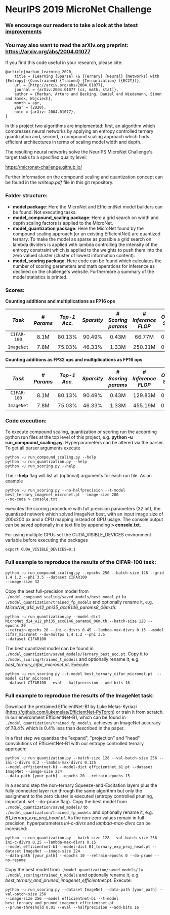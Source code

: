# NeurIPS 2019 MicroNet Challenge

### We encourage our readers to take a look at the latest [improvements](https://github.com/d-becking/efficientCNNs)

### You may also want to read the arXiv.org preprint: https://arxiv.org/abs/2004.01077 

If you find this code useful in your research, please cite:
```
@article{marban_learning_2020,
	title = {Learning {Sparse} \& {Ternary} {Neural} {Networks} with {Entropy}-{Constrained} {Trained} {Ternarization} ({EC2T})},
	url = {http://arxiv.org/abs/2004.01077},
	journal = {arXiv:2004.01077 [cs, math, stat]},
	author = {Marban, Arturo and Becking, Daniel and Wiedemann, Simon and Samek, Wojciech},
	month = apr,
	year = {2020},
	note = {arXiv: 2004.01077},
}
```

In this project two algorithms are implemented: first, an algorithm which compresses neural networks by applying an 
entropy controlled ternary quantization and, second, a compound scaling approach which finds efficient architectures 
in terms of scaling model width and depth. 

The resulting neural networks solve the NeurIPS MicroNet Challenge's target tasks to a specified quality level:

https://micronet-challenge.github.io/

Further information on the compound scaling and quantization concept can be found in the _writeup.pdf_ file in this git 
repository.

### Folder structure:

* **model package**: Here the MicroNet and EfficientNet model builders can be found. Not executing tasks.
* **model_compound_scaling package**: Here a grid search on width and depth scaling factors is applied to the MicroNet.
* **model_quantization package**: Here the MicroNet found by the compound scaling approach (or an existing 
EfficientNet) are quantized ternary.
To make the model as sparse as possible a grid search on lambda dividers is applied with lambda controlling the 
intensity of the entropy constraint which is applied to the weights to push them into the zero valued cluster (cluster 
of lowest information content). 
* **model_scoring package**: Here code can be found which calculates the number of scoring parameters and math 
operations for inference as declined on the challenge's website. 
Furthermore a summary of the model statistics is printed.

### Scores:
**Counting additions and multiplications as FP16 ops**

|    *Task*   |*# Params*|*Top-1 Acc.*|*Sparsity*|*# Scoring params*|*# Inference FLOP*|*Overall Score*|
|:-----------:|:--------:|:----------:|:--------:|:----------------:|:-----------------:|:-------------:|
| `CIFAR-100` |   8.1M   |    80.13%  |   90.49% |      0.43M       |       66.77M      |    0.0182     |
| `ImageNet`  |   7.8M   |    75.03%  |   46.33% |      1.33M       |       250.31M     |    0.4070     |


**Counting additions as FP32 ops and multiplications as FP16 ops**

|    *Task*   |*# Params*|*Top-1 Acc.*|*Sparsity*|*# Scoring params*|*# Inference FLOP*|*Overall Score*|
|:-----------:|:--------:|:----------:|:--------:|:----------------:|:-----------------:|:-------------:|
| `CIFAR-100` |   8.1M   |    80.13%  |   90.49% |      0.43M       |       129.83M     |    0.0242     |
| `ImageNet`  |   7.8M   |    75.03%  |   46.33% |      1.33M       |       455.19M     |    0.5821     |

### Code execution:

To execute compound scaling, quantization or scoring run the according python run files at the top level of this project, 
e.g. **python -u run_compound_scaling.py**. Hyperparameters can be altered via the parser. To get all parser arguments
execute 
```
python -u run_compound_scaling.py --help
python -u run_quantization.py --help
python -u run_scoring.py --help
```
The **--help** flag will list all (optional) arguments for each run file. As an example
```
python -u run_scoring.py --no-halfprecision --t-model best_ternary_imagenet_micronet.pt --image-size 200 
--no-cuda > console.txt
```
executes the scoring procedure with full precision parameters (32 bit), the quantized network which solved
ImageNet best, with an input image size of 200x200 px and a CPU mapping instead of GPU usage. The console output can 
be saved optionally in a text file by appending **> console.txt**.

For using multiple GPUs set the CUDA_VISIBLE_DEVICES environment variable before executing the packages
```
export CUDA_VISIBLE_DEVICES=0,1
```

### Full example to reproduce the results of the CIFAR-100 task:
```
python -u run_compound_scaling.py --epochs 250 --batch-size 128 --grid 1.4 1.2 --phi 3.5 --dataset CIFAR100 
--image-size 32 
```
Copy the best full-precision model from `./model_compound_scaling/saved_models/best_model.pt` to
`./model_quantization/trained_fp_models` and optionally rename it, e.g. _MicroNet_d14_w12_phi35_acc8146_params8_06m.th_.
```
python -u run_quantization.py --model-dict MicroNet_d14_w12_phi35_acc8146_params8_06m.th --batch-size 128 --epochs 20 
--retrain-epochs 20 --ini-c-divrs 0.45 --lambda-max-divrs 0.15 --model cifar_micronet --dw-multps 1.4 1.2 --phi 3.5 
--dataset CIFAR100
```
The best quantized model can be found in `./model_quantization/saved_models/Ternary_best_acc.pt`.
Copy it to `./model_scoring/trained_t_models` and optionally rename it, e.g. 
_best_ternary_cifar_micronet.pt_.
Execute:
```
python -u run_scoring.py --t-model best_ternary_cifar_micronet.pt  --model cifar_micronet  
--dataset CIFAR100 --eval --halfprecision --add-bits 16
```

### Full example to reproduce the results of the ImageNet task:
Download the pretrained EfficientNet-B1 by Luke Melas-Kyriazi (https://github.com/lukemelas/EfficientNet-PyTorch) or
train it from scratch. In our environment EfficientNet-B1, which can be found in 
`./model_quantization/trained_fp_models`, achieves an ImageNet accuracy of 78.4% which is 0.4% less than described 
in the paper.

In a first step we quantize the "expand", "projection" and "head" convolutions of EfficientNet-B1 with our entropy 
controlled ternary approach:
```
python -u run_quantization.py --batch-size 128 --val-batch-size 256 --ini-c-divrs 0.2 --lambda-max-divrs 0.125 
--model efficientnet-b1 --model-dict efficientnet_b1.pt --dataset ImageNet --image-size 224 
--data-path [your_path] --epochs 20 --retrain-epochs 15
```
In a second step the non-ternary Squeeze-and-Excitation layers plus the fully connected layer run through the 
same algorithm but only the assignment to the zero cluster is executed (entropy controlled pruning, important: set 
--do-prune flag). Copy the best model from `./model_quantization/saved_models/` to 
`./model_quantization/trained_fp_models` and optionally rename it, e.g. _B1_ternary_exp_proj_head.pt_. As the non-zero 
values remain in full precision, hyperparameters _ini-c-divrs_ and _lambda-max-divrs_ can be increased:
```
python -u run_quantization.py --batch-size 128 --val-batch-size 256 --ini-c-divrs 0.25 --lambda-max-divrs 0.15 
--model efficientnet-b1 --model-dict B1_ternary_exp_proj_head.pt --dataset ImageNet --image-size 224 
--data-path [your_path] --epochs 10 --retrain-epochs 0 --do-prune --no-resume
```
Copy the best model from `./model_quantization/saved_models/` to `./model_scoring/trained_t_models` and optionally 
rename it, e.g. _best_ternary_and_pruned_imagenet_efficientnet.pt_.
Execute:
```
python -u run_scoring.py --dataset ImageNet --data-path [your_path] --val-batch-size 256 
--image-size 256 --model efficientnet-b1 --t-model best_ternary_and_pruned_imagenet_efficientnet.pt 
--prune-threshold 0.01 --eval --halfprecision --add-bits 16
```
